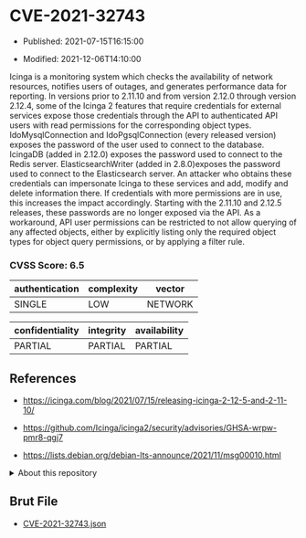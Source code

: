 # CVE-2021-32743

- Published: 2021-07-15T16:15:00

- Modified: 2021-12-06T14:10:00

Icinga is a monitoring system which checks the availability of network resources, notifies users of outages, and generates performance data for reporting. In versions prior to 2.11.10 and from version 2.12.0 through version 2.12.4, some of the Icinga 2 features that require credentials for external services expose those credentials through the API to authenticated API users with read permissions for the corresponding object types. IdoMysqlConnection and IdoPgsqlConnection (every released version) exposes the password of the user used to connect to the database. IcingaDB (added in 2.12.0) exposes the password used to connect to the Redis server. ElasticsearchWriter (added in 2.8.0)exposes the password used to connect to the Elasticsearch server. An attacker who obtains these credentials can impersonate Icinga to these services and add, modify and delete information there. If credentials with more permissions are in use, this increases the impact accordingly. Starting with the 2.11.10 and 2.12.5 releases, these passwords are no longer exposed via the API. As a workaround, API user permissions can be restricted to not allow querying of any affected objects, either by explicitly listing only the required object types for object query permissions, or by applying a filter rule.

### CVSS Score: **6.5**

| authentication | complexity | vector |
| --- | --- | --- |
| SINGLE | LOW | NETWORK |

| confidentiality | integrity | availability |
| --- | --- | --- |
| PARTIAL | PARTIAL | PARTIAL |

## References

* https://icinga.com/blog/2021/07/15/releasing-icinga-2-12-5-and-2-11-10/

* https://github.com/Icinga/icinga2/security/advisories/GHSA-wrpw-pmr8-qgj7

* https://lists.debian.org/debian-lts-announce/2021/11/msg00010.html

<details>
<summary>About this repository</summary> 

  This repository is part of the project [Live Hack CVE](https://github.com/Live-Hack-CVE). Main website can be found [www.live-hack.org](https://www.live-hack.org) 
  
  Made by [Sn0wAlice](https://github.com/Sn0wAlice) for the people that care about security and need to have a feed of the latest CVEs. Hope you enjoy it, don't forget to star the repo and follow me on [Twitter](https://twitter.com/Sn0wAlice) and [Github](https://github.com/Sn0wAlice). And that is my [personnal website](https://www.alice-snow.me/)

  - [Home Page](https://github.com/Live-Hack-CVE)
  - [Framework](https://github.com/Live-Hack-CVE/cve-framework)
  - [CVE database](https://github.com/Live-Hack-CVE/full_database)
  - [Changelog](https://github.com/Live-Hack-CVE/Changelog)
</details>

## Brut File

* [CVE-2021-32743.json](https://raw.githubusercontent.com/Live-Hack-CVE/full_database/main/cves/2021/CVE-2021-32743.json)

